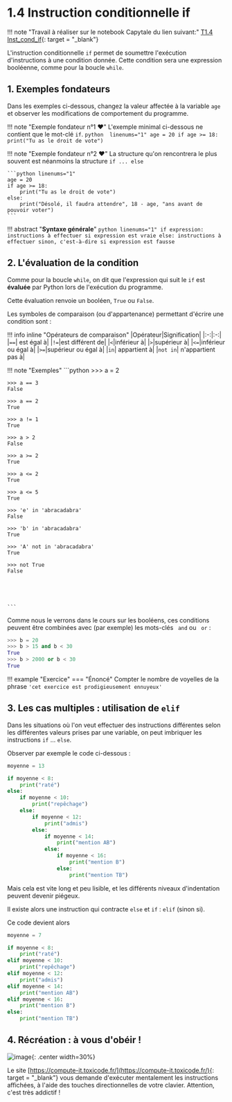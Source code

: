 # 1.4 Instruction conditionnelle if
!!! note "Travail à réaliser sur le notebook Capytale du lien suivant:"
	[T1.4 Inst_cond_if](https://capytale2.ac-paris.fr/web/c/ad53-631482/mln){: target = "_blank"} 
	
L'instruction conditionnelle `if` permet de soumettre l'exécution d'instructions à une condition donnée.
Cette condition sera une expression booléenne, comme pour la boucle `while`.

## 1. Exemples fondateurs
Dans les exemples ci-dessous, changez la valeur affectée à la variable ```age``` et observer les modifications de comportement du programme.


!!! note "Exemple fondateur n°1 :heart:"
    L'exemple minimal ci-dessous ne contient que le mot-clé ```if```. 
    ```python  linenums="1"
    age = 20
    if age >= 18:
        print("Tu as le droit de vote")
    ```


!!! note "Exemple fondateur n°2 :heart:"
    La structure qu'on rencontrera le plus souvent est néanmoins la structure ```if ... else``` 

    ```python linenums="1"
    age = 20
    if age >= 18:
        print("Tu as le droit de vote")
    else:
        print("Désolé, il faudra attendre", 18 - age, "ans avant de pouvoir voter")
    ```

!!! abstract "**Syntaxe générale**"
    ```python linenums="1"
    if expression:
        instructions à effectuer si expression est vraie
    else:
        instructions à effectuer sinon, c'est-à-dire si expression est fausse
    ```

## 2. L'évaluation de la condition

Comme pour la boucle ```while```, on dit que l'expression qui suit le ```if``` est **évaluée** par Python lors de l'exécution du programme.

Cette évaluation renvoie un booléen, ```True``` ou ```False```.

Les symboles de comparaison (ou d'appartenance) permettant d'écrire une condition sont :

!!! info inline  "Opérateurs de comparaison"
    |Opérateur|Signification|
    |:-:|:-:|
    |`==`| est égal à|
    |`!=`|est différent de|
    |`<`|inférieur à|
    |`>`|supérieur à|
    |`<=`|inférieur ou égal à|
    |`>=`|supérieur ou égal à|
    |`in`| appartient à|
    |`not in`| n'appartient pas à|

!!! note "Exemples"
    ```python
    >>> a = 2

    >>> a == 3
    False

    >>> a == 2
    True

    >>> a != 1
    True

    >>> a > 2
    False

    >>> a >= 2
    True

    >>> a <= 2
    True

    >>> a <= 5
    True

    >>> 'e' in 'abracadabra'
    False

    >>> 'b' in 'abracadabra'
    True

    >>> 'A' not in 'abracadabra'
    True

    >>> not True
    False





    ```
    
Comme nous le verrons dans le cours sur les booléens, ces conditions peuvent être combinées avec (par exemple) les mots-clés ``` and``` ou ``` or``` :

```python
>>> b = 20
>>> b > 15 and b < 30
True
>>> b > 2000 or b < 30
True
```

!!! example "Exercice"
    === "Énoncé"
        Compter le nombre de voyelles de la phrase ```'cet exercice est prodigieusement ennuyeux'``` 

<!---
<iframe src="https://trinket.io/embed/python3/7d4190497e?runMode=console" width="100%" height="356" frameborder="0" marginwidth="0" marginheight="0" allowfullscreen></iframe>
-->

## 3. Les cas multiples : utilisation de `elif` 

Dans les situations où l'on veut effectuer des instructions différentes selon les différentes valeurs prises par une variable, on peut imbriquer les instructions `if` ... `else`.

Observer par exemple le code ci-dessous :

```python linenums='1'
moyenne = 13

if moyenne < 8:
    print("raté")
else:
    if moyenne < 10:
        print("repêchage")
    else:
        if moyenne < 12:
            print("admis")
        else:
            if moyenne < 14:
                print("mention AB")
            else:
                if moyenne < 16:
                    print("mention B")
                else:
                    print("mention TB")
```


Mais cela est vite long et peu lisible, et les différents niveaux d'indentation peuvent devenir piégeux.

Il existe alors une instruction qui contracte `else` et `if` : `elif` (sinon si).

Ce code devient alors

```python linenums="1"
moyenne = 7

if moyenne < 8:
    print("raté")
elif moyenne < 10:
    print("repêchage")
elif moyenne < 12:
    print("admis")
elif moyenne < 14:
    print("mention AB")
elif moyenne < 16:
    print("mention B")
else:
    print("mention TB")

```


## 4. Récréation : à vous d'obéir !

![image](data/compute.png){: .center width=30%}

Le site [https://compute-it.toxicode.fr/](https://compute-it.toxicode.fr/){: target = "_blank"}  vous demande d'exécuter mentalement les instructions affichées, à l'aide des touches directionnelles de votre clavier. Attention, c'est très addictif !